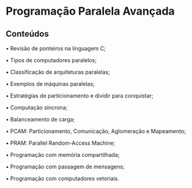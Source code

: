 # Programação Paralela Avançada

## Conteúdos

• Revisão de ponteiros na linguagem C;

• Tipos de computadores paralelos;

• Classificação de arquiteturas paralelas;

• Exemplos de máquinas paralelas;

• Estratégias de particionamento e dividir para conquistar;

• Computação síncrona;

• Balanceamento de carga; 

• PCAM: Particionamento, Comunicação, Aglomeração e Mapeamento; 

• PRAM: Parallel Random-Access Machine; 

• Programação com memória compartilhada; 

• Programação com passagem de mensagens;

• Programação com computadores vetoriais. 